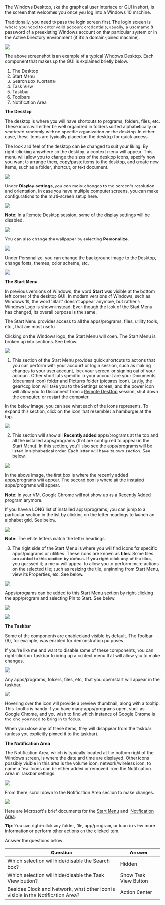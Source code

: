 The Windows Desktop, aka the graphical user interface or GUI in short, is the screen that welcomes you once you log into a Windows 10 machine.

Traditionally, you need to pass the login screen first. The login screen is where you need to enter valid account credentials; usually, a username & password of a preexisting Windows account on that particular system or in the Active Directory environment (if it's a domain-joined machine). 

![](https://assets.tryhackme.com/additional/win-fun1/win-desktop2.png)  

The above screenshot is an example of a typical Windows Desktop. Each component that makes up the GUI is explained briefly below.

1. The Desktop
2. Start Menu
3. Search Box (Cortana)
4. Task View
5. Taskbar
6. Toolbars
7. Notification Area

**The Desktop**

The desktop is where you will have shortcuts to programs, folders, files, etc. These icons will either be well organized in folders sorted alphabetically or scattered randomly with no specific organization on the desktop. In either case, these items are typically placed on the desktop for quick access.

The look and feel of the desktop can be changed to suit your liking. By right-clicking anywhere on the desktop, a context menu will appear. This menu will allow you to change the sizes of the desktop icons, specify how you want to arrange them, copy/paste items to the desktop, and create new items, such as a folder, shortcut, or text document.

![](https://assets.tryhackme.com/additional/win-fun1/win-desktop-menu.png)  

Under **Display settings**, you can make changes to the screen's resolution and orientation. In case you have multiple computer screens, you can make configurations to the multi-screen setup here. 

![](https://assets.tryhackme.com/additional/win-fun1/win-desktop-setdisplay.png)  

**Note**: In a Remote Desktop session, some of the display settings will be disabled. 

![](https://assets.tryhackme.com/additional/win-fun1/win-display-settings.png)  

You can also change the wallpaper by selecting **Personalize**.

![](https://assets.tryhackme.com/additional/win-fun1/win-desktop-personalize.png)  

Under Personalize, you can change the background image to the Desktop, change fonts, themes, color scheme, etc. 

![](https://assets.tryhackme.com/additional/win-fun1/win-personalize-settings.png)  

**The Start Menu**

In previous versions of Windows, the word **Start** was visible at the bottom left corner of the desktop GUI. In modern versions of Windows, such as Windows 10, the word 'Start' doesn't appear anymore, but rather a Windows Logo is shown instead. Even though the look of the Start Menu has changed, its overall purpose is the same. 

The Start Menu provides access to all the apps/programs, files, utility tools, etc., that are most useful. 

Clicking on the Windows logo, the Start Menu will open. The Start Menu is broken up into sections. See below.

![](https://assets.tryhackme.com/additional/win-fun1/win-start-menu.png)  

1. This section of the Start Menu provides quick shortcuts to actions that you can perform with your account or login session, such as making changes to your user account, lock your screen, or signing out of your account. Other shortcuts specific to your account are your Documents (document icon) folder and Pictures folder (pictures icon). Lastly, the gear/cog icon will take you to the Settings screen, and the power icon will allow you to Disconnect from a [Remote Desktop](https://community.windows.com/en-us/stories/work-from-anywhere-with-windows-10-remote-desktop) session, shut down the computer, or restart the computer.  

In the below image, you can see what each of the icons represents. To expand this section, click on the icon that resembles a hamburger at the top.  

![](https://assets.tryhackme.com/additional/win-fun1/win-start-hamburger.png)

2. This section will show all **Recently added** apps/programs at the top and all the installed apps/programs (that are configured to appear in the Start Menu). In this section, you'll also see the apps/programs will be listed in alphabetical order. Each letter will have its own section. See below.

![](https://assets.tryhackme.com/additional/win-fun1/win-start-programs.png)  

In the above image, the first box is where the recently added apps/programs will appear. The second box is where all the installed apps/programs will appear. 

**Note**: In your VM, Google Chrome will not show up as a Recently Added program anymore.

If you have a LONG list of installed apps/programs, you can jump to a particular section in the list by clicking on the letter headings to launch an alphabet grid. See below.

![](https://assets.tryhackme.com/additional/win-fun1/win-start-grid.png)  

**Note**: The white letters match the letter headings. 

3. The right side of the Start Menu is where you will find icons for specific apps/programs or utilities. These icons are known as **tiles**. Some tiles are added to this section by default. If you right-click any of the tiles, you guessed it; a menu will appear to allow you to perform more actions on the selected tile; such as resizing the tile, unpinning from Start Menu, view its Properties, etc. See below.

![](https://assets.tryhackme.com/additional/win-fun1/win-start-tile.png)  

Apps/programs can be added to this Start Menu section by right-clicking the app/program and selecting Pin to Start. See below.

![](https://assets.tryhackme.com/additional/win-fun1/win-start-pin.png)  

![](https://assets.tryhackme.com/additional/win-fun1/win-start-pin2.png)  

**The Taskbar**

Some of the components are enabled and visible by default. The Toolbar (6), for example, was enabled for demonstration purposes.  

If you're like me and want to disable some of these components, you can right-click on Taskbar to bring up a context menu that will allow you to make changes.

![](https://assets.tryhackme.com/additional/win-fun1/win-taskbar1.png)  

Any apps/programs, folders, files, etc., that you open/start will appear in the taskbar. 

![](https://assets.tryhackme.com/additional/win-fun1/win-taskbar-chrome.png)  

Hovering over the icon will provide a preview thumbnail, along with a tooltip. This  tooltip is handy if you have many apps/programs open, such as Google Chrome, and you wish to find which instance of Google Chrome is the one you need to bring in to focus. 

When you close any of these items, they will disappear from the taskbar (unless you explicitly pinned it to the taskbar). 

**The Notification Area**

The Notification Area, which is typically located at the bottom right of the Windows screen, is where the date and time are displayed. Other icons possibly visible in this area is the volume icon, network/wireless icon, to name a few. Icons can be either added or removed from the Notification Area in Taskbar settings. 

![](https://assets.tryhackme.com/additional/win-fun1/win-taskbar-settings.png)  

From there, scroll down to the Notification Area section to make changes. 

![](https://assets.tryhackme.com/additional/win-fun1/win-taskbar-notifarea.png)  

Here are Microsoft's brief documents for the [Start Menu](https://support.microsoft.com/en-us/windows/see-what-s-on-the-start-menu-a8ccb400-ad49-962b-d2b1-93f453785a13) and  [Notification Area](https://support.microsoft.com/en-us/windows/customize-the-taskbar-notification-area-e159e8d2-9ac5-b2bd-61c5-bb63c1d437c3#WindowsVersion=Windows_10).

**Tip**: You can right-click any folder, file, app/program, or icon to view more information or perform other actions on the clicked item. 

Answer the questions below

| Question                                                                        | Answer                |
| ------------------------------------------------------------------------------- | --------------------- |
| Which selection will hide/disable the Search box?                               | Hidden                |
| Which selection will hide/disable the Task View button?                         | Show Task View Button |
| Besides Clock and Network, what other icon is visible in the Notification Area? | Action Center                      |
